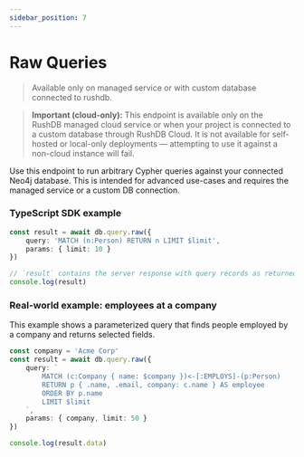```yaml
---
sidebar_position: 7
---
```


# Raw Queries

> Available only on managed service or with custom database connected to rushdb.

> **Important (cloud-only):** This endpoint is available only on the RushDB managed cloud service or when your project is connected to a custom database through RushDB Cloud. It is not available for self-hosted or local-only deployments — attempting to use it against a non-cloud instance will fail.

Use this endpoint to run arbitrary Cypher queries against your connected Neo4j database. This is intended for advanced use-cases and requires the managed service or a custom DB connection.

### TypeScript SDK example

```ts
const result = await db.query.raw({
	query: 'MATCH (n:Person) RETURN n LIMIT $limit',
	params: { limit: 10 }
})

// `result` contains the server response with query records as returned by Neo4j driver
console.log(result)
```

### Real-world example: employees at a company

This example shows a parameterized query that finds people employed by a company and returns selected fields.

```ts
const company = 'Acme Corp'
const result = await db.query.raw({
	query: `
		MATCH (c:Company { name: $company })<-[:EMPLOYS]-(p:Person)
		RETURN p { .name, .email, company: c.name } AS employee
		ORDER BY p.name
		LIMIT $limit
	`,
	params: { company, limit: 50 }
})

console.log(result.data)
```